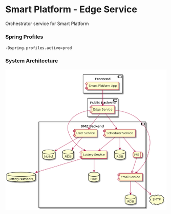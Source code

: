 # Smart Platform - Edge Service

Orchestrator service for Smart Platform

### Spring Profiles
```
-Dspring.profiles.active=prod
```
### System Architecture
![System Architecture](https://raw.githubusercontent.com/ProudProgrammer/smart-tools/master/plantuml/system-architecture.png)
